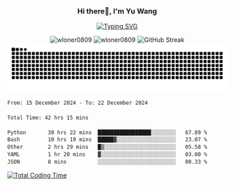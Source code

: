 <h3 align="center">Hi there👋, I'm Yu Wang</h1>

<p align="center"><a href="https://git.io/typing-svg"><img src="https://readme-typing-svg.demolab.com?font=Alex+Brush&size=18&pause=1000&color=716A50&background=6F66FF00&center=true&vCenter=true&width=435&lines=To+love+oneself+is+the+beginning+of+a+lifelong+romance.+%E2%80%94+Oscar+Wilde" alt="Typing SVG" /></a></p>


<p align="center">
 <img src="https://github-readme-stats.vercel.app/api/top-langs?username=wloner0809&show_icons=true&locale=en&layout=compact" alt="wloner0809" height=120 />
 <img src="https://github-readme-stats.vercel.app/api?username=wloner0809&show_icons=true&locale=en" alt="wloner0809" height=120 />
 <img src="https://github-readme-streak-stats.herokuapp.com?user=wloner0809&theme=microsoft" alt="GitHub Streak" height=120 />
 <img src="https://github.com/Wloner0809/Wloner0809/blob/output/github-contribution-grid-snake.svg">
</p>
 
<!--START_SECTION:waka-->

```txt
From: 15 December 2024 - To: 22 December 2024

Total Time: 42 hrs 15 mins

Python       30 hrs 22 mins  █████████████████░░░░░░░░   67.89 %
Bash         10 hrs 19 mins  █████▓░░░░░░░░░░░░░░░░░░░   23.07 %
Other        2 hrs 29 mins   █▒░░░░░░░░░░░░░░░░░░░░░░░   05.58 %
YAML         1 hr 20 mins    ▓░░░░░░░░░░░░░░░░░░░░░░░░   03.00 %
JSON         8 mins          ░░░░░░░░░░░░░░░░░░░░░░░░░   00.33 %
```

<!--END_SECTION:waka-->

[![Total Coding Time](https://wakatime.com/badge/user/3b010e91-e8bb-445f-9eac-c8ab5bc30cb6.svg)](https://wakatime.com/@3b010e91-e8bb-445f-9eac-c8ab5bc30cb6)
